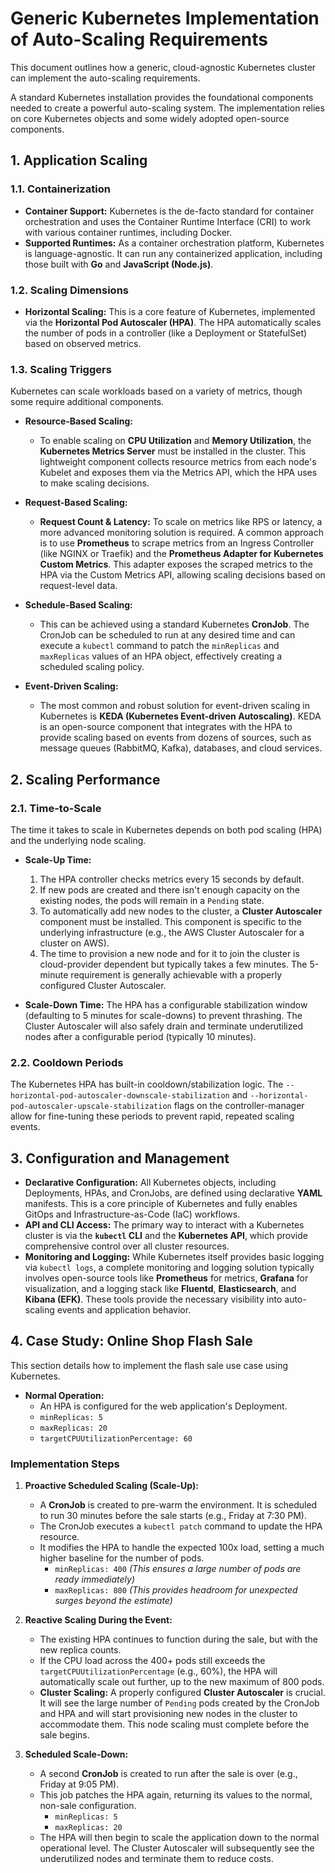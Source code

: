 # Generic Kubernetes Implementation of Auto-Scaling Requirements

This document outlines how a generic, cloud-agnostic Kubernetes cluster can implement the auto-scaling requirements.

A standard Kubernetes installation provides the foundational components needed to create a powerful auto-scaling system. The implementation relies on core Kubernetes objects and some widely adopted open-source components.

## 1. Application Scaling

### 1.1. Containerization

- **Container Support:** Kubernetes is the de-facto standard for container orchestration and uses the Container Runtime Interface (CRI) to work with various container runtimes, including Docker.
- **Supported Runtimes:** As a container orchestration platform, Kubernetes is language-agnostic. It can run any containerized application, including those built with **Go** and **JavaScript (Node.js)**.

### 1.2. Scaling Dimensions

- **Horizontal Scaling:** This is a core feature of Kubernetes, implemented via the **Horizontal Pod Autoscaler (HPA)**. The HPA automatically scales the number of pods in a controller (like a Deployment or StatefulSet) based on observed metrics.

### 1.3. Scaling Triggers

Kubernetes can scale workloads based on a variety of metrics, though some require additional components.

- **Resource-Based Scaling:**
    - To enable scaling on **CPU Utilization** and **Memory Utilization**, the **Kubernetes Metrics Server** must be installed in the cluster. This lightweight component collects resource metrics from each node's Kubelet and exposes them via the Metrics API, which the HPA uses to make scaling decisions.

- **Request-Based Scaling:**
    - **Request Count & Latency:** To scale on metrics like RPS or latency, a more advanced monitoring solution is required. A common approach is to use **Prometheus** to scrape metrics from an Ingress Controller (like NGINX or Traefik) and the **Prometheus Adapter for Kubernetes Custom Metrics**. This adapter exposes the scraped metrics to the HPA via the Custom Metrics API, allowing scaling decisions based on request-level data.

- **Schedule-Based Scaling:**
    - This can be achieved using a standard Kubernetes **CronJob**. The CronJob can be scheduled to run at any desired time and can execute a `kubectl` command to patch the `minReplicas` and `maxReplicas` values of an HPA object, effectively creating a scheduled scaling policy.

- **Event-Driven Scaling:**
    - The most common and robust solution for event-driven scaling in Kubernetes is **KEDA (Kubernetes Event-driven Autoscaling)**. KEDA is an open-source component that integrates with the HPA to provide scaling based on events from dozens of sources, such as message queues (RabbitMQ, Kafka), databases, and cloud services.

## 2. Scaling Performance

### 2.1. Time-to-Scale

The time it takes to scale in Kubernetes depends on both pod scaling (HPA) and the underlying node scaling.

- **Scale-Up Time:**
    1.  The HPA controller checks metrics every 15 seconds by default.
    2.  If new pods are created and there isn't enough capacity on the existing nodes, the pods will remain in a `Pending` state.
    3.  To automatically add new nodes to the cluster, a **Cluster Autoscaler** component must be installed. This component is specific to the underlying infrastructure (e.g., the AWS Cluster Autoscaler for a cluster on AWS).
    4.  The time to provision a new node and for it to join the cluster is cloud-provider dependent but typically takes a few minutes. The 5-minute requirement is generally achievable with a properly configured Cluster Autoscaler.

- **Scale-Down Time:** The HPA has a configurable stabilization window (defaulting to 5 minutes for scale-downs) to prevent thrashing. The Cluster Autoscaler will also safely drain and terminate underutilized nodes after a configurable period (typically 10 minutes).

### 2.2. Cooldown Periods

The Kubernetes HPA has built-in cooldown/stabilization logic. The `--horizontal-pod-autoscaler-downscale-stabilization` and `--horizontal-pod-autoscaler-upscale-stabilization` flags on the controller-manager allow for fine-tuning these periods to prevent rapid, repeated scaling events.

## 3. Configuration and Management

- **Declarative Configuration:** All Kubernetes objects, including Deployments, HPAs, and CronJobs, are defined using declarative **YAML** manifests. This is a core principle of Kubernetes and fully enables GitOps and Infrastructure-as-Code (IaC) workflows.
- **API and CLI Access:** The primary way to interact with a Kubernetes cluster is via the **`kubectl` CLI** and the **Kubernetes API**, which provide comprehensive control over all cluster resources.
- **Monitoring and Logging:** While Kubernetes itself provides basic logging via `kubectl logs`, a complete monitoring and logging solution typically involves open-source tools like **Prometheus** for metrics, **Grafana** for visualization, and a logging stack like **Fluentd**, **Elasticsearch**, and **Kibana (EFK)**. These tools provide the necessary visibility into auto-scaling events and application behavior.

## 4. Case Study: Online Shop Flash Sale

This section details how to implement the flash sale use case using Kubernetes.

- **Normal Operation:**
    - An HPA is configured for the web application's Deployment.
    - `minReplicas: 5`
    - `maxReplicas: 20`
    - `targetCPUUtilizationPercentage: 60`

### Implementation Steps

1.  **Proactive Scheduled Scaling (Scale-Up):**
    - A **CronJob** is created to pre-warm the environment. It is scheduled to run 30 minutes before the sale starts (e.g., Friday at 7:30 PM).
    - The CronJob executes a `kubectl patch` command to update the HPA resource.
    - It modifies the HPA to handle the expected 100x load, setting a much higher baseline for the number of pods.
        - `minReplicas: 400`  *(This ensures a large number of pods are ready immediately)*
        - `maxReplicas: 800`  *(This provides headroom for unexpected surges beyond the estimate)*

2.  **Reactive Scaling During the Event:**
    - The existing HPA continues to function during the sale, but with the new replica counts.
    - If the CPU load across the 400+ pods still exceeds the `targetCPUUtilizationPercentage` (e.g., 60%), the HPA will automatically scale out further, up to the new maximum of 800 pods.
    - **Cluster Scaling:** A properly configured **Cluster Autoscaler** is crucial. It will see the large number of `Pending` pods created by the CronJob and HPA and will start provisioning new nodes in the cluster to accommodate them. This node scaling must complete before the sale begins.

3.  **Scheduled Scale-Down:**
    - A second **CronJob** is created to run after the sale is over (e.g., Friday at 9:05 PM).
    - This job patches the HPA again, returning its values to the normal, non-sale configuration.
        - `minReplicas: 5`
        - `maxReplicas: 20`
    - The HPA will then begin to scale the application down to the normal operational level. The Cluster Autoscaler will subsequently see the underutilized nodes and terminate them to reduce costs.